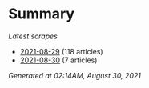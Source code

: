 # Summary
*Latest scrapes*
* [2021-08-29](https://github.com/nuuuwan/news_lk/blob/data/news_lk.2021-08-29.json) (118 articles)
* [2021-08-30](https://github.com/nuuuwan/news_lk/blob/data/news_lk.2021-08-30.json) (7 articles)

*Generated at 02:14AM, August 30, 2021*